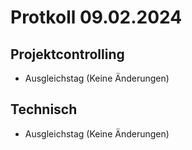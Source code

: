 # Protkoll 09.02.2024

## Projektcontrolling

- Ausgleichstag (Keine Änderungen) 

## Technisch

- Ausgleichstag (Keine Änderungen)
